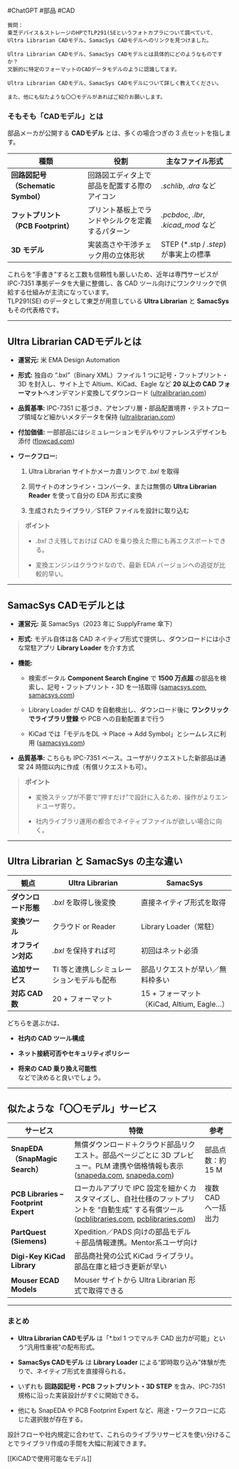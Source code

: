 #ChatGPT #部品 #CAD

```
質問：
東芝デバイス＆ストレージのHPでTLP291(SEというフォトカプラについて調べていて、Ultra Librarian CADモデル、SamacSys CADモデルへのリンクを見つけました。

Ultra Librarian CADモデル、SamacSys CADモデルとは具体的にどのようなものですか？
文脈的に特定のフォーマットのCADデータモデルのように認識してます。

Ultra Librarian CADモデル、SamacSys CADモデルについて詳しく教えてください。

また、他にも似たような〇〇モデルがあればご紹介お願いします。
```

### そもそも「CADモデル」とは

部品メーカが公開する **CADモデル** とは、多くの場合つぎの 3 点セットを指します。

|種類|役割|主なファイル形式|
|---|---|---|
|**回路図記号（Schematic Symbol）**|回路図エディタ上で部品を配置する際のアイコン|_.schlib_, _.dra_ など|
|**フットプリント（PCB Footprint）**|プリント基板上でランドやシルクを定義するパターン|_.pcbdoc_, _.lbr_, _.kicad_mod_ など|
|**3D モデル**|実装高さや干渉チェック用の立体形状|STEP (*.stp / _.step_) が事実上の標準|

これらを“手書き”すると工数も信頼性も厳しいため、近年は専門サービスが IPC-7351 準拠データを大量に整備し、各 CAD ツール向けにワンクリックで供給する仕組みが主流になっています。  
TLP291(SE) のデータとして東芝が用意している **Ultra Librarian** と **SamacSys** もその代表格です。

---

## Ultra Librarian CADモデルとは

- **運営元:** 米 EMA Design Automation
    
- **形式:** 独自の “.bxl”（Binary XML）ファイル 1 つに記号・フットプリント・3D を封入し、サイト上で Altium、KiCad、Eagle など **20 以上の CAD フォーマット**へオンデマンド変換してダウンロード ([ultralibrarian.com](https://www.ultralibrarian.com/?utm_source=chatgpt.com "Ultra Librarian: Free Online PCB CAD Library"))
    
- **品質基準:** IPC-7351 に基づき、アセンブリ層・部品配置境界・テストプローブ領域など細かいメタデータを保持 ([ultralibrarian.com](https://www.ultralibrarian.com/about/standards?utm_source=chatgpt.com "Top PCB Component Library & Database | Ultra Librarian's Standards"))
    
- **付加価値:** 一部部品にはシミュレーションモデルやリファレンスデザインも添付 ([flowcad.com](https://www.flowcad.com/en/ultra-librarian.htm?utm_source=chatgpt.com "Ultra Librarian - FlowCAD"))
    
- **ワークフロー:**
    
    1. Ultra Librarian サイトかメーカ直リンクで _.bxl_ を取得
        
    2. 同サイトのオンライン・コンバータ、または無償の **Ultra Librarian Reader** を使って自分の EDA 形式に変換
        
    3. 生成されたライブラリ／STEP ファイルを設計に取り込む
        

> **ポイント**
> 
> - _.bxl_ さえ残しておけば CAD を乗り換えた際にも再エクスポートできる。
>     
> - 変換エンジンはクラウドなので、最新 EDA バージョンへの追従が比較的早い。
>     

---

## SamacSys CADモデルとは

- **運営元:** 英 SamacSys（2023 年に SupplyFrame 傘下）
    
- **形式:** モデル自体は各 CAD ネイティブ形式で提供し、ダウンロードには小さな常駐アプリ **Library Loader** を介す方式
    
- **機能:**
    
    - 検索ポータル **Component Search Engine** で **1500 万点超** の部品を検索し、記号・フットプリント・3D を一括取得 ([samacsys.com](https://www.samacsys.com/pcb-part-libraries/?utm_source=chatgpt.com "FREE Schematic Symbols & PCB Footprints - PCB Libraries - 3D"), [samacsys.com](https://www.samacsys.com/?utm_source=chatgpt.com "SamacSys: Home"))
        
    - Library Loader が CAD を自動検出し、ダウンロード後に **ワンクリックでライブラリ登録** や PCB への自動配置まで行う
        
    - KiCad では「モデルをDL → Place → Add Symbol」とシームレスに利用 ([samacsys.com](https://www.samacsys.com/kicad/?utm_source=chatgpt.com "KiCad Symbols | Footprints | 3D Models - SamacSys"))
        
- **品質基準:** こちらも IPC-7351 ベース。ユーザがリクエストした新部品は通常 24 時間以内に作成（有償リクエストも可）。
    

> **ポイント**
> 
> - 変換ステップが不要で“押すだけ”で設計に入るため、操作がよりエンドユーザ寄り。
>     
> - 社内ライブラリ運用の都合でネイティブファイルが欲しい場合に向く。
>     

---

## Ultra Librarian と SamacSys の主な違い

|観点|Ultra Librarian|SamacSys|
|---|---|---|
|**ダウンロード形態**|_.bxl_ を取得し後変換|直接ネイティブ形式を取得|
|**変換ツール**|クラウド or Reader|Library Loader（常駐）|
|**オフライン対応**|_.bxl_ を保持すれば可|初回はネット必須|
|**追加サービス**|TI 等と連携しシミュレーションモデルも配布|部品リクエストが早い／無料枠多い|
|**対応 CAD 数**|20 + フォーマット|15 + フォーマット（KiCad, Altium, Eagle…）|

どちらを選ぶかは、

- **社内の CAD ツール構成**
    
- **ネット接続可否やセキュリティポリシー**
    
- **将来の CAD 乗り換え可能性**  
    などで決めると良いでしょう。
    

---

## 似たような「〇〇モデル」サービス

|サービス|特徴|参考|
|---|---|---|
|**SnapEDA（SnapMagic Search）**|無償ダウンロード＋クラウド部品リクエスト。部品ページごとに 3D プレビュー。PLM 連携や価格情報も表示 ([snapeda.com](https://www.snapeda.com/?utm_source=chatgpt.com "SnapMagic Search \| Free PCB Footprints and Schematic Symbols"), [snapeda.com](https://www.snapeda.com/home?utm_source=chatgpt.com "Explore SnapMagic Search's Symbol & Footprint Libraries"))|部品点数：約 15 M|
|**PCB Libraries – Footprint Expert**|ローカルアプリで IPC 設定を細かくカスタマイズし、自社仕様のフットプリントを “自動生成” する有償ツール ([pcblibraries.com](https://www.pcblibraries.com/FootprintExpert/?utm_source=chatgpt.com "PCB Footprint Expert - PCBL"), [pcblibraries.com](https://www.pcblibraries.com/?utm_source=chatgpt.com "PCB Libraries"))|複数 CAD へ一括出力|
|**PartQuest (Siemens)**|Xpedition／PADS 向けの部品モデル＋部品情報連携。Mentor系ユーザ向け||
|**Digi-Key KiCad Library**|部品商社発の公式 KiCad ライブラリ。部品在庫と紐づき更新が早い||
|**Mouser ECAD Models**|Mouser サイトから Ultra Librarian 形式で取得できる||

---

### まとめ

- **Ultra Librarian CADモデル** は「*.bxl 1 つでマルチ CAD 出力が可能」という“汎用性重視”の配布形式。
    
- **SamacSys CADモデル** は **Library Loader** による“即時取り込み”体験が売りで、ネイティブ形式を直接得られる。
    
- いずれも **回路図記号・PCB フットプリント・3D STEP** を含み、IPC-7351 規格に沿った実装設計がすぐに開始できる。
    
- 他にも SnapEDA や PCB Footprint Expert など、用途・ワークフローに応じた選択肢が存在する。
    

設計フローや社内規定に合わせて、これらのライブラリサービスを使い分けることでライブラリ作成の手間を大幅に削減できます。


[[KiCADで使用可能なモデル]]